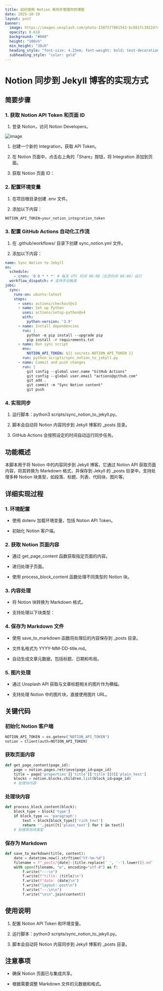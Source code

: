 ```yaml
---
title: 如何使用 Notion 来同步管理你的博客
date: 2025-10-10
layout: post
banner:
  image: https://images.unsplash.com/photo-1587577081543-bc681fc3922d?crop=entropy&cs=tinysrgb&fit=max&fm=jpg&ixid=M3w2OTIwMzJ8MHwxfHJhbmRvbXx8fHx8fHx8fDE3NjAxMDYwMjN8&ixlib=rb-4.1.0&q=80&w=1080
  opacity: 0.618
  background: "#000"
  height: "100vh"
  min_height: "38vh"
  heading_style: "font-size: 4.25em; font-weight: bold; text-decoration: underline"
  subheading_style: "color: gold"
---
```


# Notion 同步到 Jekyll 博客的实现方式

## 简要步骤

### 1. 获取 Notion API Token 和页面 ID

1. 登录 Notion，访问 Notion Developers。

![image](https://prod-files-secure.s3.us-west-2.amazonaws.com/a7a0cc5a-89b9-4cda-8686-1fba0ca52f40/d19c1afe-dea5-4312-9333-786b0ba83054/image.png?X-Amz-Algorithm=AWS4-HMAC-SHA256&X-Amz-Content-Sha256=UNSIGNED-PAYLOAD&X-Amz-Credential=ASIAZI2LB4663OJQCE6H%2F20251010%2Fus-west-2%2Fs3%2Faws4_request&X-Amz-Date=20251010T142022Z&X-Amz-Expires=3600&X-Amz-Security-Token=IQoJb3JpZ2luX2VjEFYaCXVzLXdlc3QtMiJIMEYCIQDivGigaty0vGaz5BoVtmswV1BcFLnc%2FzmvwYVWQ1UZmQIhAOE2wYr%2B51yv02WSpOm1n6U3SwllvfB4mi0MuuJm9diJKogECO%2F%2F%2F%2F%2F%2F%2F%2F%2F%2F%2FwEQABoMNjM3NDIzMTgzODA1IgxRdc3jq15WX7KAKFAq3AOuWRZaoZuGO0qJWgIjfLOJC3vuaVw%2B7xQj0bIDWrnrJvEV8O6%2BQMHyEPEwM3zbRHwVTR2lGwoB8L6Az%2FH6QTns9WhFo%2FGhXu%2BUncScfNHbyz5VriUoshyi%2BxkiN0nxrr%2Fei9pE2GZQzjpC5NpOmfpF53SAeXOzmAr6CO3WQ6LD%2BkTYEkb6Zy4Uu80B%2FtxpuOxovz0RRyq8VIuaj7R0wql7I3jvIYx2G45V%2Bg2D2%2FQY3VICufk3%2Bn%2FThVXxC0g6LOz006W%2FTLvGhXGJQqmlr4032WBOqyq%2BTbegpfQ8TWpfeFktTxgX5lQ4kBrJOlqiM4Dv9DXTHXNeDfBbobZAkmNC6FT%2F00TMPzD7DEbrnDG8QARCcbi%2F%2BnbfTy4KS%2Frjqy0ODR%2BIyb%2B%2BtZ7cKo56CLBI3QR7BXLIB8Km%2FP3j9it0PQoYmivpwQ7Q%2BvGjEuGdJCl4sCn9NEsZS1YxdqCwamtuFNFMwtjfQEiQIZ2gg6oEk9p2UFizP9ajowoeNPuKdDNmUUp81FTdw7LPJAq0lTdkxo%2Ft8Rj4iz2vyXY4q7lUalftWsnt%2FrtIFsRI18fg3AlclNPgwV1a7ndoxWmoQs5t5XAKkxCy42Ln6RHUrrN4hX0qSiJ5sP2NItBGITCFnqTHBjqkAdINwlDhhbB58CZ%2FAED7QLVndWjRBOXvWcTIAWPc%2FPjQr7DkRnzw%2FQtLoyN9W3p6pQr0Xk2dLGOinPApu9m59F2kS0MuYnm9bQcgTM3H5elQbr9u4rGBx%2FQ0eVEG94nL9sbro6WtZbeYjhPHxEIy6D31ez14ndT2aEzKJnod6FOWqrPhp3qsu4ff0lkC%2Ft4%2FSNXuDLmpPqXfPCOD4Uxq4PvXXlOo&X-Amz-Signature=ecbc0458b61507aa36e8178f0d47ca8ff20139bb8ed823a6725d0177116e6290&X-Amz-SignedHeaders=host&x-amz-checksum-mode=ENABLED&x-id=GetObject)

1. 创建一个新的 Integration，获取 API Token。

1. 在 Notion 页面中，点击右上角的「Share」按钮，将 Integration 添加到页面。

1. 获取 Notion 页面 ID：


### 2. 配置环境变量

1. 在项目根目录创建 .env 文件。

1. 添加以下内容：

```javascript
NOTION_API_TOKEN=your_notion_integration_token
```

### 3. 配置 GitHub Actions 自动化工作流

1. 在 .github/workflows/ 目录下创建 sync_notion.yml 文件。

1. 添加以下内容：

```yaml
name: Sync Notion to Jekyll
on:
  schedule:
    - cron: '0 0 * * *' # 每天 UTC 时间 00:00（北京时间 08:00）运行
  workflow_dispatch: # 支持手动触发
jobs:
  sync:
    runs-on: ubuntu-latest
    steps:
      - uses: actions/checkout@v3
      - name: Set up Python
        uses: actions/setup-python@v4
        with:
          python-version: '3.9'
      - name: Install dependencies
        run: |
          python -m pip install --upgrade pip
          pip install -r requirements.txt
      - name: Run sync script
        env:
          NOTION_API_TOKEN: ${{ secrets.NOTION_API_TOKEN }}
        run: python scripts/sync_notion_to_jekyll.py
      - name: Commit and push changes
        run: |
          git config --global user.name "GitHub Actions"
          git config --global user.email "actions@github.com"
          git add .
          git commit -m "Sync Notion content"
          git push
```

### 4. 实现同步

1. 运行脚本：python3 scripts/sync_notion_to_jekyll.py。

1. 脚本会自动将 Notion 内容同步到 Jekyll 博客的 _posts 目录。

1. GitHub Actions 会按照设定的时间自动运行同步任务。

## 功能概述

本脚本用于将 Notion 中的内容同步到 Jekyll 博客。它通过 Notion API 获取页面内容，将其转换为 Markdown 格式，并保存到 Jekyll 的 _posts 目录中。支持处理多种 Notion 块类型，如段落、标题、列表、代码块、图片等。

## 详细实现过程

### 1. 环境配置

- 使用 dotenv 加载环境变量，包括 Notion API Token。

- 初始化 Notion 客户端。

### 2. 获取 Notion 页面内容

- 通过 get_page_content 函数获取指定页面的内容。

- 递归处理子页面。

- 使用 process_block_content 函数处理不同类型的 Notion 块。

### 3. 内容处理

- 将 Notion 块转换为 Markdown 格式。

- 支持处理以下块类型：


### 4. 保存为 Markdown 文件

- 使用 save_to_markdown 函数将处理后的内容保存到 _posts 目录。

- 文件名格式为 YYYY-MM-DD-title.md。

- 自动生成文章元数据，包括标题、日期和布局。

### 5. 图片处理

- 通过 Unsplash API 获取与文章标题相关的图片作为横幅。

- 支持处理 Notion 中的图片块，直接使用图片 URL。

## 关键代码

### 初始化 Notion 客户端

```python
NOTION_API_TOKEN = os.getenv("NOTION_API_TOKEN")
notion = Client(auth=NOTION_API_TOKEN)
```

### 获取页面内容

```python
def get_page_content(page_id):
    page = notion.pages.retrieve(page_id=page_id)
    title = page['properties']['title']['title'][0]['plain_text']
    blocks = notion.blocks.children.list(block_id=page_id)
    # 处理块内容
```

### 处理块内容

```python
def process_block_content(block):
    block_type = block['type']
    if block_type == 'paragraph':
        text = block[block_type]['rich_text']
        return ''.join([t['plain_text'] for t in text])
    # 处理其他块类型
```

### 保存为 Markdown

```python
def save_to_markdown(title, content):
    date = datetime.now().strftime("%Y-%m-%d")
    filename = f"_posts/{date}-{title.replace(' ', '-').lower()}.md"
    with open(filename, "w", encoding="utf-8") as f:
        f.write("---\n")
        f.write(f"title: {title}\n")
        f.write(f"date: {date}\n")
        f.write("layout: post\n")
        f.write("---\n\n")
        f.write("\n\n".join(content))
```

## 使用说明

1. 配置 Notion API Token 和环境变量。

1. 运行脚本：python3 scripts/sync_notion_to_jekyll.py。

1. 脚本会自动将 Notion 内容同步到 Jekyll 博客的 _posts 目录。

## 注意事项

- 确保 Notion 页面已与集成共享。

- 根据需要调整 Markdown 文件的元数据和格式。